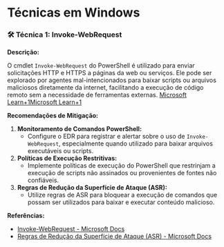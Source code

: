 # Técnicas em Windows

### 🛠️ Técnica 1: Invoke-WebRequest

**Descrição:**

O cmdlet `Invoke-WebRequest` do PowerShell é utilizado para enviar solicitações HTTP e HTTPS a páginas da web ou serviços. Ele pode ser explorado por agentes mal-intencionados para baixar scripts ou arquivos maliciosos diretamente da internet, facilitando a execução de código remoto sem a necessidade de ferramentas externas. [Microsoft Learn+1Microsoft Learn+1](https://learn.microsoft.com/en-us/powershell/module/microsoft.powershell.utility/invoke-webrequest?view=powershell-7.5&utm_source=chatgpt.com)

**Recomendações de Mitigação:**

1. **Monitoramento de Comandos PowerShell:**
    - Configure o EDR para registrar e alertar sobre o uso de `Invoke-WebRequest`, especialmente quando utilizado para baixar arquivos executáveis ou scripts.
2. **Políticas de Execução Restritivas:**
    - Implemente políticas de execução do PowerShell que restrinjam a execução de scripts não assinados ou provenientes de fontes não confiáveis.
3. **Regras de Redução da Superfície de Ataque (ASR):**
    - Utilize regras de ASR para bloquear a execução de comandos que possam ser utilizados para baixar e executar conteúdo malicioso.

**Referências:**

- [Invoke-WebRequest - Microsoft Docs](https://learn.microsoft.com/en-us/powershell/module/microsoft.powershell.utility/invoke-webrequest?view=powershell-7.5)
- [Regras de Redução da Superfície de Ataque (ASR) - Microsoft Docs](https://learn.microsoft.com/en-us/defender-endpoint/attack-surface-reduction-rules-reference)


